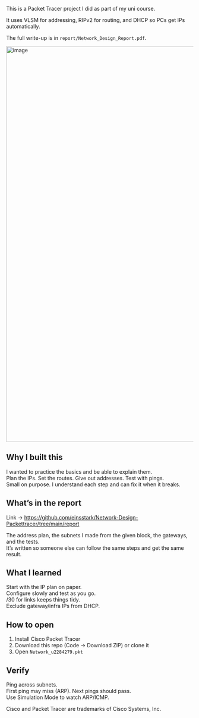 This is a Packet Tracer project I did as part of my uni course. 

It uses VLSM for addressing, RIPv2 for routing, and DHCP so PCs get IPs automatically.  

The full write-up is in `report/Network_Design_Report.pdf`.

<img width="1707" height="1065" alt="image" src="https://github.com/user-attachments/assets/abc3da77-c7d6-4439-b079-dd9de7ba8c3e" />

## Why I built this
I wanted to practice the basics and be able to explain them.  
Plan the IPs. Set the routes. Give out addresses. Test with pings.  
Small on purpose. I understand each step and can fix it when it breaks.

## What’s in the report

Link -> https://github.com/einsstark/Network-Design-Packettracer/tree/main/report

The address plan, the subnets I made from the given block, the gateways, and the tests.  
It’s written so someone else can follow the same steps and get the same result.

## What I learned
Start with the IP plan on paper.  
Configure slowly and test as you go.  
/30 for links keeps things tidy.  
Exclude gateway/infra IPs from DHCP.  

## How to open
1) Install Cisco Packet Tracer  
2) Download this repo (Code → Download ZIP) or clone it  
3) Open `Network_u2284279.pkt`

## Verify
Ping across subnets.  
First ping may miss (ARP). Next pings should pass.  
Use Simulation Mode to watch ARP/ICMP.



Cisco and Packet Tracer are trademarks of Cisco Systems, Inc.
